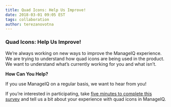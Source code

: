 ```yaml
---
title: Quad Icons: Help Us Improve!
date: 2018-03-01 09:05 EST
tags: collaboration
author: terezanovotna
---
```



### Quad Icons: Help Us Improve!

We’re always working on new ways to improve the ManageIQ experience. We are trying to understand how quad icons are being used in the product.  We want to understand what’s currently working for you and what isn’t.

**How Can You Help?**

If you use ManageIQ on a regular basis, we want to hear from you!

If you’re interested in participating, take [five minutes to complete this survey](https://docs.google.com/forms/d/e/1FAIpQLSfIyQyoGO_711XkQ0JeomCnWp6Ux0IauC-zEgD68kj9Kea_Vw/viewform) and tell us a bit about your experience with quad icons in ManageIQ.
